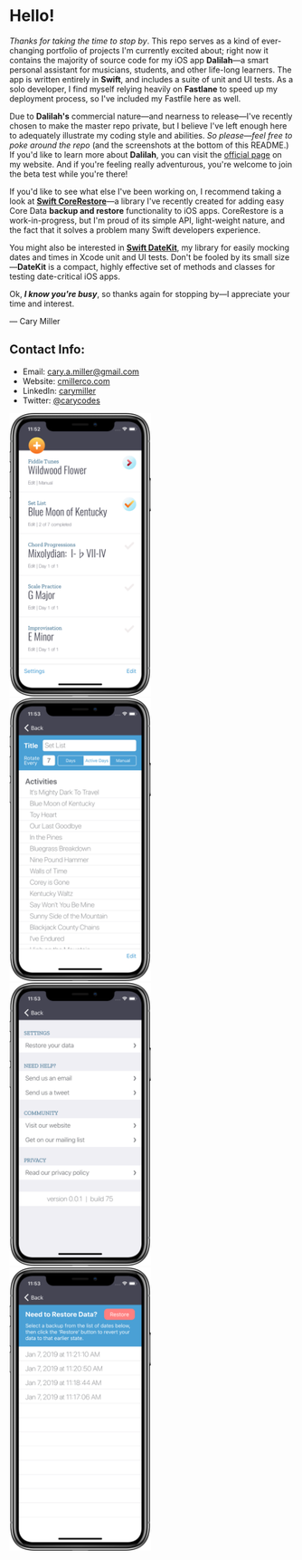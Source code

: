 # Hello!
*Thanks for taking the time to stop by*. This repo serves as a kind of ever-changing portfolio of projects I'm currently excited about; right now it contains the majority of source code for my iOS app **Dalilah**—a smart personal assistant for musicians, students, and other life-long learners. The app is written entirely in **Swift**, and includes a suite of unit and UI tests. As a solo developer, I find myself relying heavily on **Fastlane** to speed up my deployment process, so I've included my Fastfile here as well.

Due to **Dalilah's** commercial nature—and nearness to release—I've recently chosen to make the master repo private, but I believe I've left enough here to adequately illustrate my coding style and abilities. *So please—feel free to poke around the repo* (and the screenshots at the bottom of this README.) If you'd like to learn more about **Dalilah**, you can visit the [official page](https://cmillerco.com/dalilah) on my website. And if you're feeling really adventurous, you're welcome to join the beta test while you're there!

If you'd like to see what else I've been working on, I recommend taking a look at [**Swift CoreRestore**](https://github.com/cmilr/swift-core-restore)—a library I've recently created for adding easy Core Data **backup and restore** functionality to iOS apps. CoreRestore is a work-in-progress, but I'm proud of its simple API, light-weight nature, and the fact that it solves a problem many Swift developers experience.

You might also be interested in [**Swift DateKit**](https://github.com/cmilr/swift-datekit), my library for easily mocking dates and times in Xcode unit and UI tests. Don't be fooled by its small size—**DateKit** is a compact, highly effective set of methods and classes for testing date-critical iOS apps.

Ok, ***I know you're busy***, so thanks again for stopping by—I appreciate your time and interest. 

— Cary Miller

## Contact Info:

- Email: cary.a.miller@gmail.com
- Website: [cmillerco.com](https://cmillerco.com)
- LinkedIn: [carymiller](https://www.linkedin.com/in/carymiller/)
- Twitter: [@carycodes](https://twitter.com/carycodes)

<img src="promo/iPhone X-01MasterScreen_framed.png" width="250" title="iPhone X">&nbsp;&nbsp;&nbsp;&nbsp;&nbsp;<img src="promo/iPhone X-02DetailScreen_framed.png" width="250" title="iPhone X">&nbsp;&nbsp;&nbsp;&nbsp;&nbsp;<img src="promo/iPhone X-03SettingsScreen_framed.png" width="250" title="iPhone X">&nbsp;&nbsp;&nbsp;&nbsp;&nbsp;<img src="promo/iPhone X-04RestoreScreen_framed.png" width="250" title="iPhone X">&nbsp;&nbsp;&nbsp;&nbsp;&nbsp;
